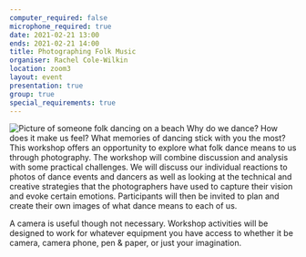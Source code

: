 ```yaml
---
computer_required: false
microphone_required: true
date: 2021-02-21 13:00
ends: 2021-02-21 14:00
title: Photographing Folk Music
organiser: Rachel Cole-Wilkin
location: zoom3
layout: event
presentation: true
group: true
special_requirements: true
---
```

![Picture of someone folk dancing on a beach]({{site.baseurl}}/assets/event_photo.jpg)
Why do we dance? How does it make us feel? What memories of dancing stick with you the most? This workshop offers an opportunity to explore what folk dance means to us through photography. The workshop will combine discussion and analysis with some practical challenges. We will discuss our individual reactions to photos of dance events and dancers as well as looking at the technical and creative strategies that the photographers have used to capture their vision and evoke certain emotions. Participants will then be invited to plan and create their own images of what dance means to each of us.

A camera is useful though not necessary. Workshop activities will be designed to work for whatever equipment you have access to whether it be camera, camera phone, pen & paper, or just your imagination.

